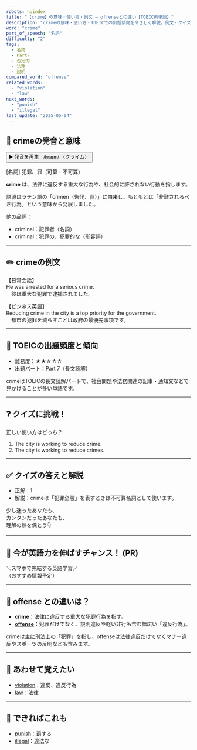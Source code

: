 ```yaml
---
robots: noindex
title: "【crime】の意味・使い方・例文 ― offenseとの違い【TOEIC英単語】"
description: "crimeの意味・使い方・TOEICでの出題傾向をやさしく解説。例文・クイズ付きでoffenseとの違いもわかりやすく学べます。"
word: "crime"
part_of_speech: "名詞"
difficulty: "2"
tags:
  - 名詞
  - Part7
  - 否定的
  - 法務
  - 説明
compared_word: "offense"
related_words:
  - "violation"
  - "law"
next_words:
  - "punish"
  - "illegal"
last_update: "2025-05-04"
---
```


## 🔰 crimeの発音と意味

<button class="play-audio" onclick="playTTS('crime')">
  <span class="play-audio-main">
    ▶️ 発音を再生　/kraɪm/
  </span>
  <span class="play-audio-sub">
    （クライム）
  </span>
</button>

[名詞] 犯罪、罪（可算・不可算）

**crime** は、法律に違反する重大な行為や、社会的に許されない行動を指します。

語源はラテン語の「crimen（告発、罪）」に由来し、もともとは「非難されるべき行為」という意味から発展しました。

他の品詞：  
- criminal：犯罪者（名詞）
- criminal：犯罪の、犯罪的な（形容詞）

---

## ✏️ crimeの例文

【日常会話】  
He was arrested for a serious crime.  
　彼は重大な犯罪で逮捕されました。

【ビジネス英語】  
Reducing crime in the city is a top priority for the government.  
　都市の犯罪を減らすことは政府の最優先事項です。

---

## 🎯 TOEICの出題頻度と傾向

- 難易度：★★☆☆☆
- 出題パート：Part 7（長文読解）

crimeはTOEICの長文読解パートで、社会問題や法務関連の記事・通知文などで見かけることが多い単語です。

---

## ❓ クイズに挑戦！

正しい使い方はどっち？

1. The city is working to reduce crime.  
2. The city is working to reduce crimes.

---

## ✅ クイズの答えと解説

- 正解：**1**
- 解説：crimeは「犯罪全般」を表すときは不可算名詞として使います。

少し迷ったあなたも、  
カンタンだったあなたも、  
理解の熱を保とう👇️

---

## 🚀 今が英語力を伸ばすチャンス！ (PR)

<div class="info-center">
＼スマホで完結する英語学習／<br>  
（おすすめ情報予定）
</div>

---

## 🤔  offense との違いは？

- **crime**：法律に違反する重大な犯罪行為を指す。
- **[offense](/word/offense/)**：犯罪だけでなく、規則違反や軽い非行も含む幅広い「違反行為」。

crimeは主に刑法上の「犯罪」を指し、offenseは法律違反だけでなくマナー違反やスポーツの反則なども含みます。

---

## 🧩 あわせて覚えたい

- [violation](/word/violation/)：違反、違反行為
- [law](/word/law/)：法律

---

## 📖 できればこれも

- [punish](/word/punish/)：罰する
- [illegal](/word/illegal/)：違法な

<!-- cvid: aid46_bid47 -->
